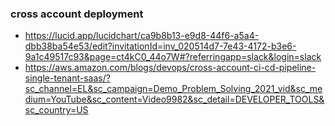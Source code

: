 ### cross account deployment
- https://lucid.app/lucidchart/ca9b8b13-e9d8-44f6-a5a4-dbb38ba54e53/edit?invitationId=inv_020514d7-7e43-4172-b3e6-9a1c49517c93&page=ct4kC0_44o7W#?referringapp=slack&login=slack
- https://aws.amazon.com/blogs/devops/cross-account-ci-cd-pipeline-single-tenant-saas/?sc_channel=EL&sc_campaign=Demo_Problem_Solving_2021_vid&sc_medium=YouTube&sc_content=Video9982&sc_detail=DEVELOPER_TOOLS&sc_country=US